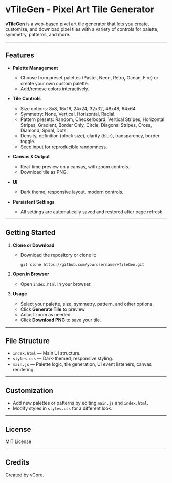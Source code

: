 # vTileGen - Pixel Art Tile Generator

**vTileGen** is a web-based pixel art tile generator that lets you create, customize, and download pixel tiles with a variety of controls for palette, symmetry, patterns, and more.

---

## Features

- **Palette Management**
  - Choose from preset palettes (Pastel, Neon, Retro, Ocean, Fire) or create your own custom palette.
  - Add/remove colors interactively.

- **Tile Controls**
  - Size options: 8x8, 16x16, 24x24, 32x32, 48x48, 64x64.
  - Symmetry: None, Vertical, Horizontal, Radial.
  - Pattern presets: Random, Checkerboard, Vertical Stripes, Horizontal Stripes, Gradient, Border Only, Circle, Diagonal Stripes, Cross, Diamond, Spiral, Dots.
  - Density, definition (block size), clarity (blur), transparency, border toggle.
  - Seed input for reproducible randomness.

- **Canvas & Output**
  - Real-time preview on a canvas, with zoom controls.
  - Download tile as PNG.

- **UI**
  - Dark theme, responsive layout, modern controls.

- **Persistent Settings**
  - All settings are automatically saved and restored after page refresh.

---

## Getting Started

1. **Clone or Download**
   - Download the repository or clone it:
     ```
     git clone https://github.com/yourusername/vTileGen.git
     ```

2. **Open in Browser**
   - Open `index.html` in your browser.

3. **Usage**
   - Select your palette, size, symmetry, pattern, and other options.
   - Click **Generate Tile** to preview.
   - Adjust zoom as needed.
   - Click **Download PNG** to save your tile.

---

## File Structure

- `index.html` — Main UI structure.
- `styles.css` — Dark-themed, responsive styling.
- `main.js` — Palette logic, tile generation, UI event listeners, canvas rendering.

---

## Customization

- Add new palettes or patterns by editing `main.js` and `index.html`.
- Modify styles in `styles.css` for a different look.

---

## License

MIT License

---

## Credits

Created by vCore.
